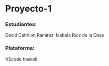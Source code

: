 # Proyecto-1

### Estudiantes: 
David Catrillon Ramirez, Isabela Ruiz de la Ossa

### Plataforma:
VScode
haskell
